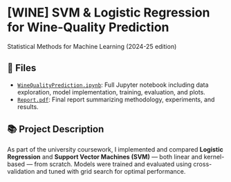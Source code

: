 # [WINE] SVM & Logistic Regression for Wine-Quality Prediction
Statistical Methods for Machine Learning (2024-25 edition)

## 📁 Files

- [`WineQualityPrediction.ipynb`](WineQualityPrediction.ipynb): Full Jupyter notebook including data exploration, model implementation, training, evaluation, and plots.
- [`Report.pdf`](Report.pdf): Final report summarizing methodology, experiments, and results.

## 📚 Project Description

As part of the university coursework, I implemented and compared **Logistic Regression** and **Support Vector Machines (SVM)** — both linear and kernel-based — from scratch. Models were trained and evaluated using cross-validation and tuned with grid search for optimal performance.
